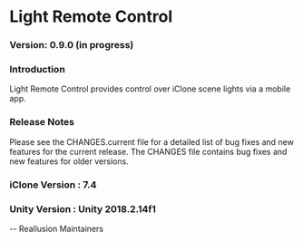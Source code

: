 # Light Remote Control

### Version: 0.9.0 (in progress)

### Introduction

Light Remote Control provides control over iClone scene lights via a mobile app.

### Release Notes

Please see the CHANGES.current file for a detailed list of bug fixes and
new features for the current release. The CHANGES file contains bug fixes
and new features for older versions.

### iClone Version : 7.4
### Unity Version : Unity 2018.2.14f1


 -- Reallusion Maintainers
